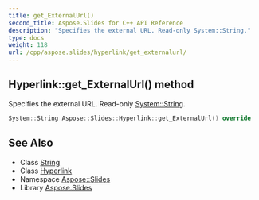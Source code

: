 ```yaml
---
title: get_ExternalUrl()
second_title: Aspose.Slides for C++ API Reference
description: "Specifies the external URL. Read-only System::String."
type: docs
weight: 118
url: /cpp/aspose.slides/hyperlink/get_externalurl/
---
```

## Hyperlink::get_ExternalUrl() method


Specifies the external URL. Read-only [System::String](../../../system/string/).

```cpp
System::String Aspose::Slides::Hyperlink::get_ExternalUrl() override
```

## See Also

* Class [String](../../system/string/)
* Class [Hyperlink](./)
* Namespace [Aspose::Slides](../)
* Library [Aspose.Slides](../../)